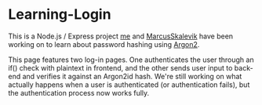 # Learning-Login

This is a Node.js / Express project [me](https://github.com/yrno) and [MarcusSkalevik](https://github.com/MarcusSkalevik) have been working on to learn about password hashing using [Argon2](https://www.npmjs.com/package/argon2). 

This page features two log-in pages. One authenticates the user through an if() check with plaintext in frontend, and the other sends user input to back-end and verifies it against an Argon2id hash.
We're still working on what actually happens when a user is authenticated (or authentication fails), but the authentication process now works fully.
